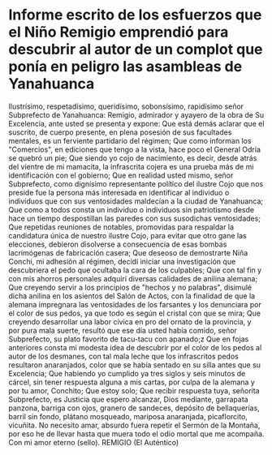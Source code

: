 # Informe escrito de los esfuerzos que el Niño Remigio emprendió para descubrir al autor de un complot que ponía en peligro las asambleas de Yanahuanca

Ilustrísimo, respetadísimo, queridísimo, sobonsísimo, rapidísimo señor Subprefecto de Yanahuanca:
Remigio, admirador y ayayero de la obra de Su Excelencia, ante usted se presenta y expone:
Que está demás aclarar que el suscrito, de cuerpo presente, en plena posesión de sus facultades mentales, es un ferviente partidario del régimen;
Que como informan los "Comercios", en ediciones que tengo a la vista, hace poco el General Odría se quebró un pie;
Que siendo yo cojo de nacimiento, es decir, desde atrás del vientre de mi mamacita, la infrascrita cojera es una prueba más de mi identificación con el gobierno;
Que en realidad usted mismo, señor Subprefecto, como dignísimo representante político del ilustre Cojo que nos preside fue la persona más interesada en identificar al individuo o individuos que con sus ventosidades maldecían a la ciudad de Yanahuanca;
Que como a todos consta un individuo o individuos sin patriotismo desde hace un tiempo despostillan las paredes con sus susodichas ventosidades;
Que repetidas reuniones de notables, promovidas para respaldar la candidatura única de nuestro ilustre Cojo, para evitar que otro gane las elecciones, debieron disolverse a consecuencia de esas bombas lacrimógenas de fabricación casera;
Que deseoso de demostrarte Niña Conchi, mi adhesión al régimen, decidí iniciar una investigación que descubriera el pedo que ocultaba la cara de los culpables;
Que con tal fin y con mis ahorros personales adquirí diversas calidades de anilina alemana;
Que creyendo servir a los principios de "hechos y no palabras", disimulé dicha anilina en los asientos del Salón de Actos, con la finalidad de que la alemana impregnara las ventosidades de los farsantes y los denunciara por el color de sus pedos, ya que todo es según el cristal con que se mira;
Que creyendo desarrollar una labor cívica en pro del ornato de la provincia, y por pura mala suerte, resultó que ese día usted había comido, señor Subprefecto, su plato favorito de tacu-tacu con apanado;z
Que en fojas anteriores consta mi modesta idea de descubrir por el color de los pedos al autor de los desmanes, con tal mala leche que los infrascritos pedos resultaron anaranjados, color que se había sentado en su silla antes que su Excelencia;
Que habiendo yo cumplido ya tres siglos y seis minutos de cárcel, sin tener respuesta alguna a mis cartas, por culpa de la alemana y por tu amor, Conchito;
Que estoy solo;
Que recibir respuesta tuya, señorita Subprefecto, es Justicia que espero alcanzar, Dios mediante, garrapata panzona, barriga con ojos, granero de sandeces, depósito de bellaquerías, barril sin fondo, plátano mosqueado, mariposa anaranjada, picaflorcito, vicuñita. No necesito amar, absurdo fuera repetir el Sermón de la Montaña, por eso he de llevar hasta que muera todo el odio mortal que me acompaña.
Con mi amor eterno (sello).
REMIGIO
(El Auténtico)
